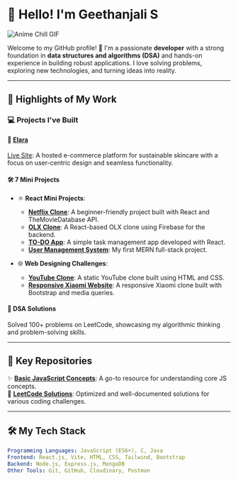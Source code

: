 # 👋 Hello! I'm Geethanjali S  

![Anime Chill GIF](https://user-images.githubusercontent.com/74038190/212750155-3ceddfbd-19d3-40a3-87af-8d329c8323c4.gif)

Welcome to my GitHub profile! 🚀 I'm a passionate **developer** with a strong foundation in **data structures and algorithms (DSA)** and hands-on experience in building robust applications. I love solving problems, exploring new technologies, and turning ideas into reality.  

---

## 🌟 Highlights of My Work  

### 💻 **Projects I've Built**  

#### 🌿 **[Elara](https://github.com/geethanjaliiii/ELARA)**  
[Live Site](https://elara-skincare.vercel.app): A hosted e-commerce platform for sustainable skincare with a focus on user-centric design and seamless functionality.  

#### 🛠️ **7 Mini Projects**  

- ⚛️ **React Mini Projects**:  
  - **[Netflix Clone](https://github.com/geethanjaliiii/Netflix-React-Clone)**: A beginner-friendly project built with React and TheMovieDatabase API.  
  - **[OLX Clone](https://github.com/geethanjaliiii/Olx-React-Clone)**: A React-based OLX clone using Firebase for the backend.  
  - **[TO-DO App](https://github.com/geethanjaliiii/TO-DO-List-App)**: A simple task management app developed with React.  
  - **[User Management System](https://github.com/geethanjaliiii/User-Management-System-MERN-)**: My first MERN full-stack project.  

- 🌐 **Web Designing Challenges**:  
  - **[YouTube Clone](https://github.com/geethanjaliiii/Youtube-Clone)**: A static YouTube clone built using HTML and CSS.  
  - **[Responsive Xiaomi Website](https://github.com/geethanjaliiii/Xiaomi)**: A responsive Xiaomi clone built with Bootstrap and media queries.  

#### 🤖 **DSA Solutions**  
Solved 100+ problems on LeetCode, showcasing my algorithmic thinking and problem-solving skills.  

---

## 📂 **Key Repositories**  

✨ **[Basic JavaScript Concepts](https://github.com/geethanjaliiii/JAVASCRIPT-FUNDAMENTAL-PRACTICE-QUESTIONS-)**: A go-to resource for understanding core JS concepts.  
🧠 **[LeetCode Solutions](https://github.com/geethanjaliiii/Javascript-Leetcode-Solutions)**: Optimized and well-documented solutions for various coding challenges.  

---

## 🛠️ My Tech Stack  

```yaml
Programming Languages: JavaScript (ES6+), C, Java  
Frontend: React.js, Vite, HTML, CSS, Tailwind, Bootstrap  
Backend: Node.js, Express.js, MongoDB  
Other Tools: Git, GitHub, Cloudinary, Postman  
